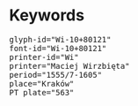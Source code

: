 # Keywords
<pre>
glyph-id="Wi-10+80121"
font-id="Wi-10+80121"
printer-id="Wi"
printer="Maciej Wirzbięta"
period="1555/7-1605"
place="Kraków"
PT plate="563"
</pre>
